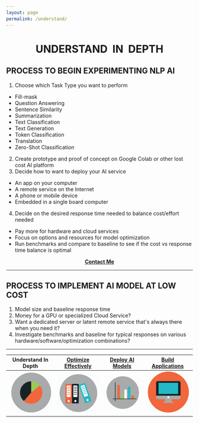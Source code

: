 ```yaml
---
layout: page
permalink: /understand/
---
```

<h1 style="text-align: center;"><strong>UNDERSTAND &nbsp;IN &nbsp;DEPTH</strong></h1>

## **PROCESS TO BEGIN EXPERIMENTING NLP AI**
1. Choose which Task Type you want to perform
  * Fill-mask
  * Question Answering
  * Sentence Similarity
  * Summarization
  * Text Classification
  * Text Generation
  * Token Classification
  * Translation
  * Zero-Shot Classification
2. Create prototype and proof of concept on Google Colab or other lost cost AI platform
3. Decide how to want to deploy your AI service
  * An app on your computer
  * A remote service on the Internet
  * A phone or mobile device
  * Embedded in a single board computer
 4. Decide on the desired response time needed to balance cost/effort needed
  * Pay more for hardware and cloud services
  * Focus on options and resources for model optimization
  * Run benchmarks and compare to baseline to see if the cost vs response time balance is optimal
<p style="text-align: center;"><strong><a href="https://actionpace.github.io/awslambda-huggingface-optimization-project/contact/">Contact Me</a></strong></p>

<hr style="height:1px;border:none;color:#333;background-color:#333;" />

## **PROCESS TO IMPLEMENT AI MODEL AT LOW COST**
1. Model size and baseline response time
2. Money for a GPU or specialized Cloud Service?
3. Want a dedicated server or latent remote service that's always there when you need it?
4. Investigate benchmarks and baseline for typical responses on various hardware/software/optimization combinations?
<hr style="height:1px;border:none;color:#333;background-color:#333;" />

| <strong>Understand In Depth</strong>|<strong>[Optimize Effectively](../performance)</strong>|<strong>[Deploy AI Models](../deploy)</strong>|<strong>[Build Applications](../appdev)</strong>|
| :-: | :-: | :-: | :-: | 
| ![Google pic1](https://github.com/ActionPace/awslambda-huggingface-optimization-project/raw/master/images/Icon4.png)|![Google pic1](https://github.com/ActionPace/awslambda-huggingface-optimization-project/raw/master/images/Icon3.png)|![Google pic1](https://github.com/ActionPace/awslambda-huggingface-optimization-project/raw/master/images/Icon2.png)|![Google pic1](https://github.com/ActionPace/awslambda-huggingface-optimization-project/raw/master/images/icon1.png)|

